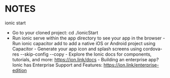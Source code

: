 # NOTES

ionic start

- Go to your cloned project: cd ./ionicStart
- Run ionic serve within the app directory to see your app in the browser - Run ionic capacitor add to add a native iOS or Android project using Capacitor - Generate your app icon and splash screens using cordova-res --skip-config --copy - Explore the Ionic docs for components, tutorials, and more: https://ion.link/docs - Building an enterprise app? Ionic has Enterprise Support and Features:
https://ion.link/enterprise-edition